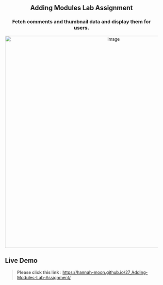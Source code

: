 <h2 align="center">
  Adding Modules Lab Assignment <br/>
</h2>

<h3 align="center">
  Fetch comments and thumbnail data and display them for users. 
</h3>

<div align="center">
<img width="700" alt="image" src="assets/fetch.gif">


</div>


## Live Demo

> **Please click this link** :  https://hannah-moon.github.io/27_Adding-Modules-Lab-Assignment/<br>
